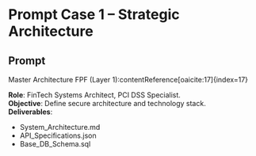 # Prompt Case 1 – Strategic Architecture

## Prompt
Master Architecture FPF (Layer 1):contentReference[oaicite:17]{index=17}  

**Role**: FinTech Systems Architect, PCI DSS Specialist.  
**Objective**: Define secure architecture and technology stack.  
**Deliverables**:  
- System_Architecture.md  
- API_Specifications.json  
- Base_DB_Schema.sql  
